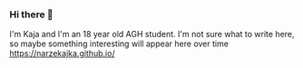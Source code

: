 ### Hi there 👋

I'm Kaja and I'm  an 18 year old AGH student. I'm not sure what to write here, so maybe something interesting will appear here over time 
https://narzekajka.github.io/
